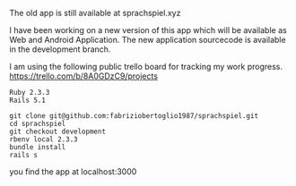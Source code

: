 The old app is still available at sprachspiel.xyz

I have been working on a new version of this app which will be available as Web and Android Application.
The new application sourcecode is available in the development branch.

I am using the following public trello board for tracking my work progress.
https://trello.com/b/8A0GDzC9/projects

```
Ruby 2.3.3
Rails 5.1 

git clone git@github.com:fabriziobertoglio1987/sprachspiel.git
cd sprachspiel
git checkout development
rbenv local 2.3.3
bundle install
rails s
```
you find the app at localhost:3000
